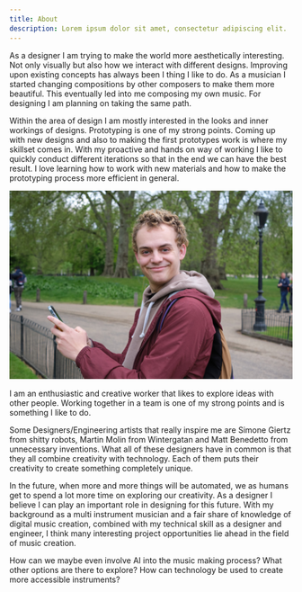 ```yaml
---
title: About
description: Lorem ipsum dolor sit amet, consectetur adipiscing elit.
---
```


As a designer I am trying to make the world more aesthetically interesting. Not only visually but also how we interact with different designs. Improving upon existing concepts has always been I thing I like to do. As a musician I started changing compositions by other composers to make them more beautiful. This eventually led into me composing my own music. For designing I am planning on taking the same path.

Within the area of design I am mostly interested in the looks and inner workings of designs. Prototyping is one of my strong points. Coming up with new designs and also to making the first prototypes work is where my skillset comes in. With my proactive and hands on way of working I like to quickly conduct different iterations so that in the end we can have the best result. I love learning how to work with new materials and how to make the prototyping process more efficient in general.

![](me.jpeg)

I am an enthusiastic and creative worker that likes to explore ideas with other people. Working together in a team is one of my strong points and is something I like to do.

Some Designers/Engineering artists that really inspire me are Simone Giertz from shitty robots, Martin Molin from Wintergatan and Matt Benedetto from unnecessary inventions. What all of these designers have in common is that they all combine creativity with technology. Each of them puts their creativity to create something completely unique. 

In the future, when more and more things will be automated, we as humans get to spend a lot more time on exploring our creativity.  As a designer I believe I can play an important role in designing for this future. With my background as a multi instrument musician and a fair share of knowledge of digital music creation, combined with my technical skill as a designer and engineer, I think many interesting project opportunities lie ahead in the field of music creation.

How can we maybe even involve AI into the music making process? What other options are there to explore? How can technology be used to create  more accessible instruments?